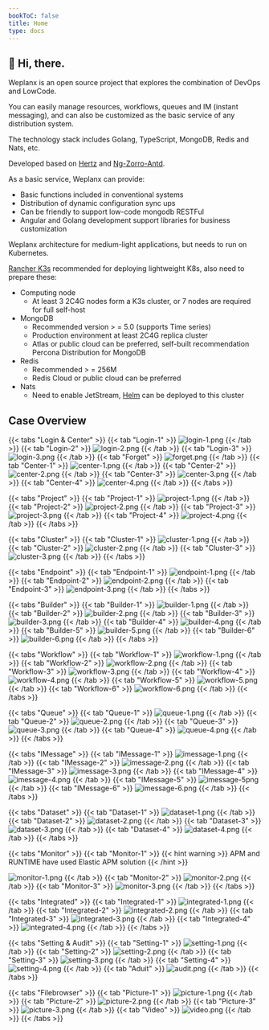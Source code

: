```yaml
---
bookToC: false
title: Home
type: docs
---
```


## 👋 Hi, there.

Weplanx is an open source project that explores the combination of DevOps and LowCode.

You can easily manage resources, workflows, queues and IM (instant messaging), and can also be customized as the basic service of any distribution system.

The technology stack includes Golang, TypeScript, MongoDB, Redis and Nats, etc. 

Developed based on [Hertz](https://github.com/cloudwego/hertz) and [Ng-Zorro-Antd](https://github.com/NG-ZORRO/ng-zorro-antd).

As a basic service, Weplanx can provide:

- Basic functions included in conventional systems
- Distribution of dynamic configuration sync ups
- Can be friendly to support low-code mongodb RESTFul
- Angular and Golang development support libraries for business customization

Weplanx architecture for medium-light applications, but needs to run on Kubernetes. 

[Rancher K3s](https://www.rancher.com/products/k3s) recommended for deploying lightweight K8s, also need to prepare these:

- Computing node
  - At least 3 2C4G nodes form a K3s cluster, or 7 nodes are required for full self-host
- MongoDB
  - Recommended version > = 5.0 (supports Time series)
  - Production environment at least 2C4G replica cluster
  - Atlas or public cloud can be preferred, self-built recommendation Percona Distribution for MongoDB
- Redis
  - Recommended > = 256M
  - Redis Cloud or public cloud can be preferred
- Nats
  - Need to enable JetStream, [Helm](https://docs.nats.io/running-a-nats-service/nats-kubernetes) can be deployed to this cluster

## Case Overview

{{< tabs "Login & Center" >}}
{{< tab "Login-1" >}}
![login-1.png](/images/login-1.png)
{{< /tab >}}
{{< tab "Login-2" >}}
![login-2.png](/images/login-2.png)
{{< /tab >}}
{{< tab "Login-3" >}}
![login-3.png](/images/login-3.png)
{{< /tab >}}
{{< tab "Forget" >}}
![forget.png](/images/forget.png)
{{< /tab >}}
{{< tab "Center-1" >}}
![center-1.png](/images/center-1.png)
{{< /tab >}}
{{< tab "Center-2" >}}
![center-2.png](/images/center-2.png)
{{< /tab >}}
{{< tab "Center-3" >}}
![center-3.png](/images/center-3.png)
{{< /tab >}}
{{< tab "Center-4" >}}
![center-4.png](/images/center-4.png)
{{< /tab >}}
{{< /tabs >}}

{{< tabs "Project" >}}
{{< tab "Project-1" >}}
![project-1.png](/images/project-1.png)
{{< /tab >}}
{{< tab "Project-2" >}}
![project-2.png](/images/project-2.png)
{{< /tab >}}
{{< tab "Project-3" >}}
![project-3.png](/images/project-3.png)
{{< /tab >}}
{{< tab "Project-4" >}}
![project-4.png](/images/project-4.png)
{{< /tab >}}
{{< /tabs >}}

{{< tabs "Cluster" >}}
{{< tab "Cluster-1" >}}
![cluster-1.png](/images/cluster-1.png)
{{< /tab >}}
{{< tab "Cluster-2" >}}
![cluster-2.png](/images/cluster-2.png)
{{< /tab >}}
{{< tab "Cluster-3" >}}
![cluster-3.png](/images/cluster-3.png)
{{< /tab >}}
{{< /tabs >}}

{{< tabs "Endpoint" >}}
{{< tab "Endpoint-1" >}}
![endpoint-1.png](/images/endpoint-1.png)
{{< /tab >}}
{{< tab "Endpoint-2" >}}
![endpoint-2.png](/images/endpoint-2.png)
{{< /tab >}}
{{< tab "Endpoint-3" >}}
![endpoint-3.png](/images/endpoint-3.png)
{{< /tab >}}
{{< /tabs >}}

{{< tabs "Builder" >}}
{{< tab "Builder-1" >}}
![builder-1.png](/images/builder-1.png)
{{< /tab >}}
{{< tab "Builder-2" >}}
![builder-2.png](/images/builder-2.png)
{{< /tab >}}
{{< tab "Builder-3" >}}
![builder-3.png](/images/builder-3.png)
{{< /tab >}}
{{< tab "Builder-4" >}}
![builder-4.png](/images/builder-4.png)
{{< /tab >}}
{{< tab "Builder-5" >}}
![builder-5.png](/images/builder-5.png)
{{< /tab >}}
{{< tab "Builder-6" >}}
![builder-6.png](/images/builder-6.png)
{{< /tab >}}
{{< /tabs >}}

{{< tabs "Workflow" >}}
{{< tab "Workflow-1" >}}
![workflow-1.png](/images/workflow-1.png)
{{< /tab >}}
{{< tab "Workflow-2" >}}
![workflow-2.png](/images/workflow-2.png)
{{< /tab >}}
{{< tab "Workflow-3" >}}
![workflow-3.png](/images/workflow-3.png)
{{< /tab >}}
{{< tab "Workflow-4" >}}
![workflow-4.png](/images/workflow-4.png)
{{< /tab >}}
{{< tab "Workflow-5" >}}
![workflow-5.png](/images/workflow-5.png)
{{< /tab >}}
{{< tab "Workflow-6" >}}
![workflow-6.png](/images/workflow-6.png)
{{< /tab >}}
{{< /tabs >}}

{{< tabs "Queue" >}}
{{< tab "Queue-1" >}}
![queue-1.png](/images/queue-1.png)
{{< /tab >}}
{{< tab "Queue-2" >}}
![queue-2.png](/images/queue-2.png)
{{< /tab >}}
{{< tab "Queue-3" >}}
![queue-3.png](/images/queue-3.png)
{{< /tab >}}
{{< tab "Queue-4" >}}
![queue-4.png](/images/queue-4.png)
{{< /tab >}}
{{< /tabs >}}

{{< tabs "IMessage" >}}
{{< tab "IMessage-1" >}}
![imessage-1.png](/images/imessage-1.png)
{{< /tab >}}
{{< tab "IMessage-2" >}}
![imessage-2.png](/images/imessage-2.png)
{{< /tab >}}
{{< tab "IMessage-3" >}}
![imessage-3.png](/images/imessage-3.png)
{{< /tab >}}
{{< tab "IMessage-4" >}}
![imessage-4.png](/images/imessage-4.png)
{{< /tab >}}
{{< tab "IMessage-5" >}}
![imessage-5png](/images/imessage-5.png)
{{< /tab >}}
{{< tab "IMessage-6" >}}
![imessage-6.png](/images/imessage-6.png)
{{< /tab >}}
{{< /tabs >}}

{{< tabs "Dataset" >}}
{{< tab "Dataset-1" >}}
![dataset-1.png](/images/dataset-1.png)
{{< /tab >}}
{{< tab "Dataset-2" >}}
![dataset-2.png](/images/dataset-2.png)
{{< /tab >}}
{{< tab "Dataset-3" >}}
![dataset-3.png](/images/dataset-3.png)
{{< /tab >}}
{{< tab "Dataset-4" >}}
![dataset-4.png](/images/dataset-4.png)
{{< /tab >}}
{{< /tabs >}}

{{< tabs "Monitor" >}}
{{< tab "Monitor-1" >}}
{{< hint warning >}}
APM and RUNTIME have used Elastic APM solution
{{< /hint >}}

![monitor-1.png](/images/monitor-1.png)
{{< /tab >}}
{{< tab "Monitor-2" >}}
![monitor-2.png](/images/monitor-2.png)
{{< /tab >}}
{{< tab "Monitor-3" >}}
![monitor-3.png](/images/monitor-3.png)
{{< /tab >}}
{{< /tabs >}}

{{< tabs "Integrated" >}}
{{< tab "Integrated-1" >}}
![integrated-1.png](/images/integrated-1.png)
{{< /tab >}}
{{< tab "Integrated-2" >}}
![integrated-2.png](/images/integrated-2.png)
{{< /tab >}}
{{< tab "Integrated-3" >}}
![integrated-3.png](/images/integrated-3.png)
{{< /tab >}}
{{< tab "Integrated-4" >}}
![integrated-4.png](/images/integrated-4.png)
{{< /tab >}}
{{< /tabs >}}

{{< tabs "Setting & Audit" >}}
{{< tab "Setting-1" >}}
![setting-1.png](/images/setting-1.png)
{{< /tab >}}
{{< tab "Setting-2" >}}
![setting-2.png](/images/setting-2.png)
{{< /tab >}}
{{< tab "Setting-3" >}}
![setting-3.png](/images/setting-3.png)
{{< /tab >}}
{{< tab "Setting-4" >}}
![setting-4.png](/images/setting-4.png)
{{< /tab >}}
{{< tab "Aduit" >}}
![audit.png](/images/audit.png)
{{< /tab >}}
{{< /tabs >}}

{{< tabs "Filebrowser" >}}
{{< tab "Picture-1" >}}
![picture-1.png](/images/picture-1.png)
{{< /tab >}}
{{< tab "Picture-2" >}}
![picture-2.png](/images/picture-2.png)
{{< /tab >}}
{{< tab "Picture-3" >}}
![picture-3.png](/images/picture-3.png)
{{< /tab >}}
{{< tab "Video" >}}
![video.png](/images/video.gif)
{{< /tab >}}
{{< /tabs >}}